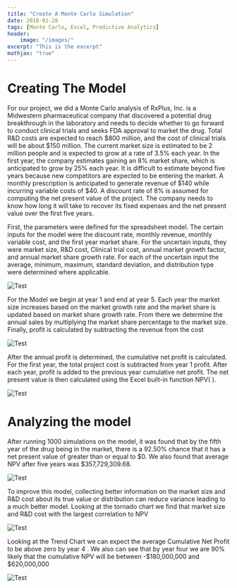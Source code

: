 ```yaml
---
title: "Create A Monte Carlo Simulation"
date: 2018-01-28
tags: [Monte Carlo, Excel, Predictive Analytics]
header:
    image: "/images/"
excerpt: "This is the excerpt"
mathjax: "true"
---
```


# Creating The Model


For our project, we did a Monte Carlo analysis of RxPlus, Inc. is a Midwestern pharmaceutical company that discovered a potential drug breakthrough in the laboratory and needs to decide whether to go forward to conduct clinical trials and seeks FDA approval to market the drug. Total R&D costs are expected to reach $800 million, and the cost of clinical trials will be about $150 million. The current market size is estimated to be 2 million people and is expected to grow at a rate of 3.5% each year. In the first year, the company estimates gaining an 8% market share, which is anticipated to grow by 25% each year. It is difficult to estimate beyond five years because new competitors are expected to be entering the market. A monthly prescription is anticipated to generate revenue of $140 while incurring variable costs of $40. A discount rate of 8% is assumed for computing the net present value of the project. The company needs to know how long it will take to recover its fixed expenses and the net present value over the first five years.


First, the parameters were defined for the spreadsheet model. The certain inputs for the model were the discount rate, monthly revenue, monthly variable cost, and the first year market share. For the uncertain inputs, they were market size, R&D cost, Clinical trial cost, annual market growth factor, and annual market share growth rate. For each of the uncertain input the average, minimum, maximum, standard deviation, and distribution type were determined where applicable.

<img src="{{ site.url }}{{ site.baseurl }}/images/MonteCarlo/MonteCarlo1.png" alt="Test">


For the Model we begin at year 1 and end at year 5. Each year the market size increases based on the market growth rate and the market share is updated based on market share growth rate. From there we determine the annual sales by multiplying the market share percentage to the market size. Finally, profit is calculated by subtracting the revenue from the cost

<img src="{{ site.url }}{{ site.baseurl }}/images/MonteCarlo/MonteCarlo2.png" alt="Test">

After the annual profit is determined, the cumulative net profit is calculated. For the first year, the total project cost is subtracted from year 1 profit. After each year, profit is added to the previous year cumulative net profit. The net present value is then calculated using the Excel built-in function NPV( ).

<img src="{{ site.url }}{{ site.baseurl }}/images/MonteCarlo/MonteCarlo3.png" alt="Test">

# Analyzing the model

After running 1000 simulations on the model, it was found that by the fifth year of the drug being in the market, there is a 92.50% chance that it has a net present value of greater than or equal to $0. We also found that average NPV after five years was $357,729,309.68.


<img src="{{ site.url }}{{ site.baseurl }}/images/MonteCarlo/MonteCarlo4.png" alt="Test">

To improve this model, collecting better information on the market size and R&D cost about its true value or distribution can reduce variance leading to a much better model. Looking at the tornado chart we find that market size and R&D cost with the largest correlation to NPV

<img src="{{ site.url }}{{ site.baseurl }}/images/MonteCarlo/MonteCarlo5.png" alt="Test">

Looking at the Trend Chart we can expect the average Cumulative Net Profit to be above zero by year 4 . We also can see that by year four we are  90% likely that the cumulative NPV will be between -$180,000,000 and $620,000,000

<img src="{{ site.url }}{{ site.baseurl }}/images/MonteCarlo/MonteCarlo6.png" alt="Test">
